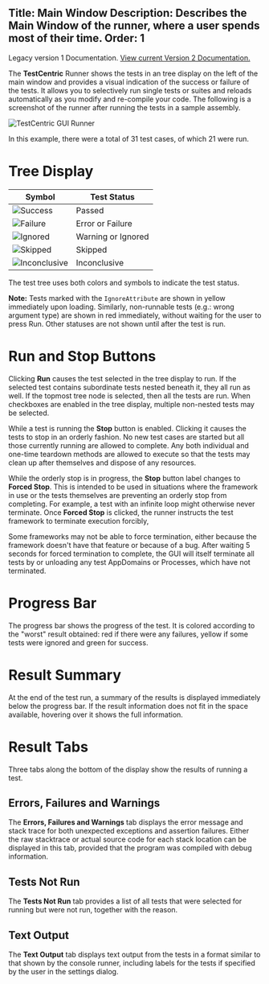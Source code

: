 Title: Main Window
Description: Describes the Main Window of the runner, where a user spends most of their time.
Order: 1
---

<!-- Page-specific styles -->
<style>
    h1 {clear: both}
    .table {width: 300px; float: right; margin-left: 30px}
</style>

<div class="notice">
    Legacy version 1 Documentation. <a href="/testcentric-runner/">View current Version 2 Documentation.</a>
</div>

The **TestCentric** Runner shows the tests in an tree display on the left of the main window and provides a visual indication of the success or failure of the tests. It allows you to selectively run single tests or suites and reloads automatically as you modify and re-compile your code. The following is a screenshot of the runner after running the tests in a sample assembly.

![TestCentric GUI Runner](/testcentric-gui/img/testcentric.png)

In this example, there were a total of 31 test cases, of which 21 were run.

# Tree Display

Symbol | Test Status
-------|------------
![Success](/testcentric-gui/img/Success.png) | Passed
![Failure](/testcentric-gui/img/Failure.png) | Error or Failure
![Ignored](/testcentric-gui/img/Ignored.png) | Warning or Ignored
![Skipped](/testcentric-gui/img/Skipped.png) | Skipped
![Inconclusive](/testcentric-gui/img/Inconclusive.png) | Inconclusive

The test tree uses both colors and symbols to indicate the test status.

**Note:** Tests marked with the `IgnoreAttribute` are shown in yellow immediately upon loading. Similarly, non-runnable tests (e.g.: wrong argument type) are shown in red immediately, without waiting for the user to press Run. Other statuses are not shown until after the test is run.

# Run and Stop Buttons

Clicking **Run** causes the test selected in the tree display to run. If the selected test contains subordinate tests nested beneath it, they all run as well. If the topmost tree node is selected, then all the tests are run. When checkboxes are enabled in the tree display, multiple non-nested tests may be selected.

While a test is running the **Stop** button is enabled. Clicking it causes the tests to stop in an orderly fashion. No new test cases are started but all those currently running are allowed to complete. Any both individual and one-time teardown methods are allowed to execute so that the tests may clean up after themselves and dispose of any resources.

While the orderly stop is in progress, the **Stop** button label changes to **Forced Stop**. This is intended to be used in situations where the framework in use or the tests themselves are preventing an orderly stop from completing. For example, a test with an infinite loop might otherwise never terminate. Once **Forced Stop** is clicked, the runner instructs the test framework to terminate execution forcibly,

Some frameworks may not be able to force termination, either because the framework doesn't have that feature or because of a bug. After waiting 5 seconds for forced termination to complete, the GUI will itself terminate all tests by or unloading any test AppDomains or Processes, which have not terminated.

# Progress Bar

The progress bar shows the progress of the test. It is colored according to the "worst" result obtained: red if there were any failures, yellow if some tests were ignored and green for success.

# Result Summary

At the end of the test run, a summary of the results is displayed immediately below the progress bar. If the result information does not fit in the space available, hovering over it shows the full information.

# Result Tabs

Three tabs along the bottom of the display show the results of running a test.

## Errors, Failures and Warnings

The **Errors, Failures and Warnings** tab displays the error message and stack trace for both unexpected exceptions and assertion failures. Either the raw stacktrace or actual source code for each stack location can be displayed in this tab, provided that the program was compiled with debug information.

## Tests Not Run

The **Tests Not Run** tab provides a list of all tests that were selected for running but were not run, together with the reason.

## Text Output

The **Text Output** tab displays text output from the tests in a format similar to that shown by the console runner, including labels for the tests if specified by the user in the settings dialog.
